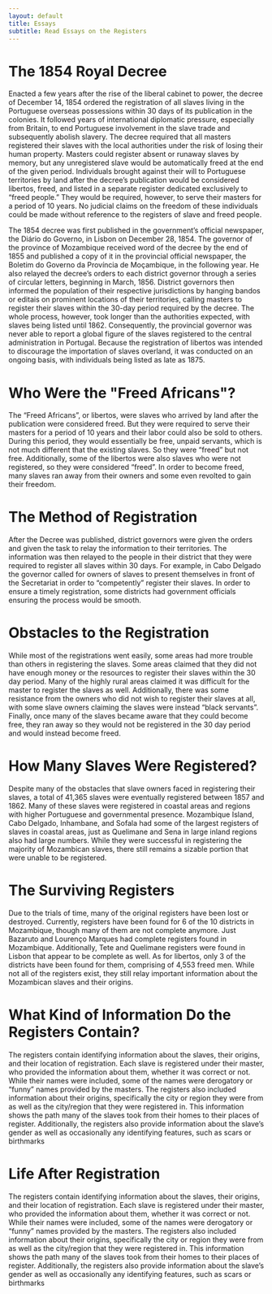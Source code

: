 ```yaml
---
layout: default
title: Essays
subtitle: Read Essays on the Registers
---
```


# The 1854 Royal Decree

Enacted a few years after the rise of the liberal cabinet to power, the decree of December 14, 1854 ordered the registration of all slaves living in the Portuguese overseas possessions within 30 days of its publication in the colonies. It followed years of international diplomatic pressure, especially from Britain, to end Portuguese involvement in the slave trade and subsequently abolish slavery. The decree required that all masters registered their slaves with the local authorities under the risk of losing their human property. Masters could register absent or runaway slaves by memory, but any unregistered slave would be automatically freed at the end of the given period. Individuals brought against their will to Portuguese territories by land after the decree’s publication would be considered libertos, freed, and listed in a separate register dedicated exclusively to “freed people.” They would be required, however, to serve their masters for a period of 10 years. No judicial claims on the freedom of these individuals could be made without reference to the registers of slave and freed people.

The 1854 decree was first published in the government’s official newspaper, the Diário do Governo, in Lisbon on December 28, 1854. The governor of the province of Mozambique received word of the decree by the end of 1855 and published a copy of it in the provincial official newspaper, the Boletim do Governo da Província de Moçambique, in the following year. He also relayed the decree’s orders to each district governor through a series of circular letters, beginning in March, 1856. District governors then informed the population of their respective jurisdictions by hanging bandos or editais on prominent locations of their territories, calling masters to register their slaves within the 30-day period required by the decree. The whole process, however, took longer than the authorities expected, with slaves being listed until 1862. Consequently, the provincial governor was never able to report a global figure of the slaves registered to the central administration in Portugal. Because the registration of libertos was intended to discourage the importation of slaves overland, it was conducted on an ongoing basis, with individuals being listed as late as 1875.

# Who Were the "Freed Africans"?
The “Freed Africans”, or libertos, were slaves who arrived by land after the publication were considered freed. But they were required to serve their masters for a period of 10 years and their labor could also be sold to others. During this period, they would essentially be free, unpaid servants, which is not much different that the existing slaves. So they were “freed” but not free. Additionally, some of the libertos were also slaves who were not registered, so they were considered “freed”. In order to become freed, many slaves ran away from their owners and some even revolted to gain their freedom.

# The Method of Registration
After the Decree was published, district governors were given the orders and given the task to relay the information to their territories. The information was then relayed to the people in their district that they were required to register all slaves within 30 days. For example, in Cabo Delgado the governor called for owners of slaves to present themselves in front of the Secretariat in order to “competently” register their slaves. In order to ensure a timely registration, some districts had government officials ensuring the process would be smooth.

# Obstacles to the Registration
While most of the registrations went easily, some areas had more trouble than others in registering the slaves. Some areas claimed that they did not have enough money or the resources to register their slaves within the 30 day period. Many of the highly rural areas claimed it was difficult for the master to register the slaves as well. Additionally, there was some resistance from the owners who did not wish to register their slaves at all, with some slave owners claiming the slaves were instead “black servants”. Finally, once many of the slaves became aware that they could become free, they ran away so they would not be registered in the 30 day period and would instead become freed.

# How Many Slaves Were Registered?
Despite many of the obstacles that slave owners faced in registering their slaves, a total of 41,365 slaves were eventually registered between 1857 and 1862. Many of these slaves were registered in coastal areas and regions with higher Portuguese and governmental presence. Mozambique Island, Cabo Delgado, Inhambane, and Sofala had some of the largest registers of slaves in coastal areas, just as Quelimane and Sena in large inland regions also had large numbers. While they were successful in registering the majority of Mozambican slaves, there still remains a sizable portion that were unable to be registered.

# The Surviving Registers
Due to the trials of time, many of the original registers have been lost or destroyed. Currently, registers have been found for 6 of the 10 districts in Mozambique, though many of them are not complete anymore. Just Bazaruto and Lourenço Marques had complete registers found in Mozambique. Additionally, Tete and Quelimane registers were found in Lisbon that appear to be complete as well. As for libertos, only 3 of the districts have been found for them, comprising of 4,553 freed men. While not all of the registers exist, they still relay important information about the Mozambican slaves and their origins.

# What Kind of Information Do the Registers Contain?
The registers contain identifying information about the slaves, their origins, and their location of registration. Each slave is registered under their master, who provided the information about them, whether it was correct or not. While their names were included, some of the names were derogatory or “funny” names provided by the masters. The registers also included information about their origins, specifically the city or region they were from as well as the city/region that they were registered in. This information shows the path many of the slaves took from their homes to their places of register. Additionally, the registers also provide information about the slave’s gender as well as occasionally any identifying features, such as scars or birthmarks

# Life After Registration
The registers contain identifying information about the slaves, their origins, and their location of registration. Each slave is registered under their master, who provided the information about them, whether it was correct or not. While their names were included, some of the names were derogatory or “funny” names provided by the masters. The registers also included information about their origins, specifically the city or region they were from as well as the city/region that they were registered in. This information shows the path many of the slaves took from their homes to their places of register. Additionally, the registers also provide information about the slave’s gender as well as occasionally any identifying features, such as scars or birthmarks